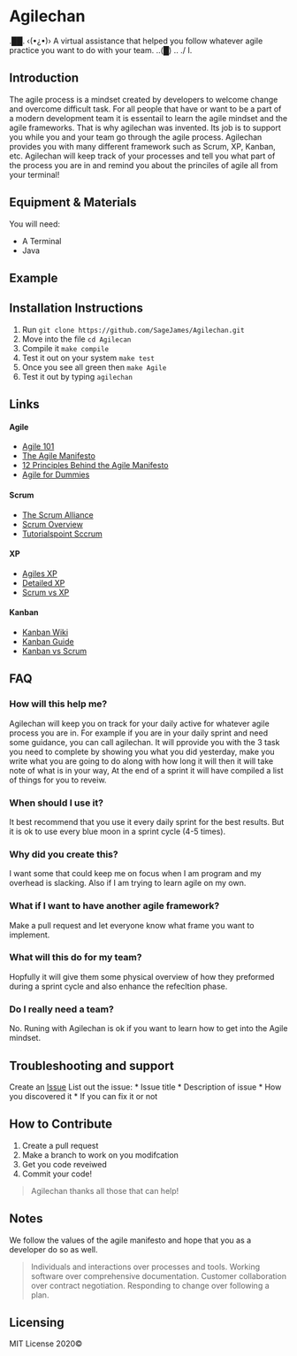 # Agilechan
  ._██_. 
 ‹(•¿•)›   A virtual assistance that helped you follow whatever agile practice you want to do with your team.
 ..(█) ..
  ./ I. 

## Introduction

The agile process is a mindset created by developers to welcome change and overcome difficult task. For all people that have or want to be a part of a modern development team it is essentail to learn the agile mindset and the agile frameworks. That is why agilechan was invented. Its job is to support you while you and your team go through the agile process. Agilechan provides you with many different framework such as Scrum, XP, Kanban, etc. Agilechan will keep track of your processes and tell you what part of the process you are in and remind you about the princiles of agile all from your terminal! 

## Equipment & Materials

You will need: 
* A Terminal
* Java

## Example




## Installation Instructions

1. Run `git clone https://github.com/SageJames/Agilechan.git`
2. Move into the file `cd Agilecan`
3. Compile it `make compile`
4. Test it out on your system `make test` 
5. Once you see all green then `make Agile`
6. Test it out by typing `agilechan` 
 

## Links

#### Agile
* [Agile 101](https://www.agilealliance.org/agile101/)
* [The Agile Manifesto](http://agilemanifesto.org/)
* [12 Principles Behind the Agile Manifesto](https://www.agilealliance.org/agile101/12-principles-behind-the-agile-manifesto/)
* [Agile for Dummies](https://www.dummies.com/careers/project-management/agile-project-management-for-dummies-cheat-sheet/)
#### Scrum 
* [The Scrum Alliance](https://www.scrumalliance.org/about-scrum/overview)
* [Scrum Overview](https://www.atlassian.com/agile/scrum)
* [Tutorialspoint Sccrum](https://www.tutorialspoint.com/scrum/scrum_framework.htm)
#### XP
* [Agiles XP](https://www.agilealliance.org/glossary/xp/)
* [Detailed XP](http://www.agilemodeling.com/essays/agileModelingXP.htm)
* [Scrum vs XP](https://www.visual-paradigm.com/scrum/extreme-programming-vs-scrum/)
#### Kanban
* [Kanban Wiki](https://en.wikipedia.org/wiki/Kanban_(development))
* [Kanban Guide](https://www.atlassian.com/agile/kanban)
* [Kanban vs Scrum](https://www.atlassian.com/agile/kanban/kanban-vs-scrum)

## FAQ

### How will this help me? 
Agilechan will keep you on track for your daily active for whatever agile process you are in. For example if you are in your daily sprint and need some guidance, you can call agilechan.
It will pprovide you with the 3 task you need to complete by showing you what you did yesterday, make you write what you are going to do along with how long it will then it will take note of what is in your way, At the end of a sprint it will have compiled a list of things for you to reveiw. 
### When should I use it?
It best recommend that you use it every daily sprint for the best results. But it is ok to use every blue moon in a sprint cycle (4-5 times). 
### Why did you create this? 
I want some that could keep me on focus when I am program and my overhead is slacking. Also if I am trying to learn agile on my own.
### What if I want to have another agile framework?
Make a pull request and let everyone know what frame you want to implement.
### What will this do for my team?
Hopfully it will give them some physical overview of how they preformed during a sprint cycle and also enhance the refecltion phase.
### Do I really need a team? 
No. Runing with Agilechan is ok if you want to learn how to get into the Agile mindset.


## Troubleshooting and support
Create an [Issue](https://github.com/SageJames/Agilechan/issues)
List out the issue: 
	* Issue title
	* Description of issue
	* How you discovered it
	* If you can fix it or not

## How to Contribute

1. Create a pull request
2. Make a branch to work on you modifcation 
3. Get you code reveiwed
4. Commit your code!

> Agilechan thanks all those that can help!

## Notes
We follow the values of the agile manifesto and hope that you as a developer do so as well.

> Individuals and interactions over processes and tools.
> Working software over comprehensive documentation.
> Customer collaboration over contract negotiation.
> Responding to change over following a plan.

## Licensing

MIT License 2020©
